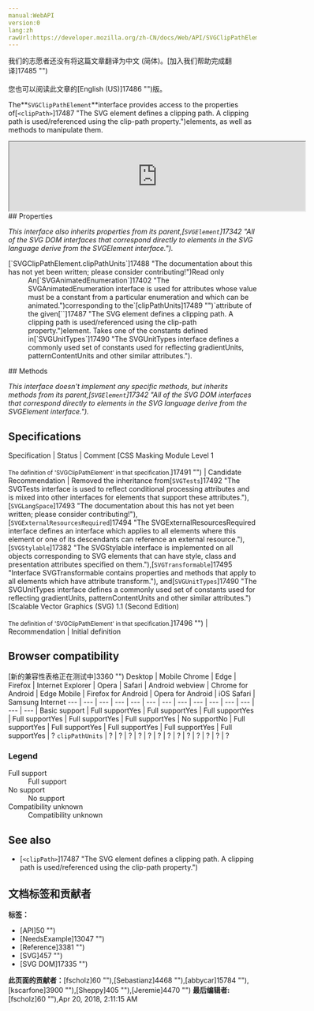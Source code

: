 ```yaml
---
manual:WebAPI
version:0
lang:zh
rawUrl:https://developer.mozilla.org/zh-CN/docs/Web/API/SVGClipPathElement
---
```




<bdi>我们的志愿者还没有将这篇文章翻译为<bdi>中文 (简体)</bdi>。[加入我们帮助完成翻译]17485 "")<br></br>您也可以阅读此文章的[English (US)]17486 "")版。</bdi>






The**`SVGClipPathElement`**interface provides access to the properties of[`<clipPath>`]17487 "The <clipPath> SVG element defines a clipping path. A clipping path is used/referenced using the clip-path property.")elements, as well as methods to manipulate them.

<iframe src='https://mdn.mozillademos.org/en-US/docs/Web/API/SVGClipPathElement$samples/inheritance_diagram?revision=1375621' width='600' height='140'></iframe>
## Properties<a name="Properties"></a>


<em>This interface also inherits properties from its parent,[`SVGElement`]17342 "All of the SVG DOM interfaces that correspond directly to elements in the SVG language derive from the SVGElement interface.").</em>

<dl><dt>[`SVGClipPathElement.clipPathUnits`]17488 "The documentation about this has not yet been written; please consider contributing!")Read only</dt><dd>An[`SVGAnimatedEnumeration`]17402 "The SVGAnimatedEnumeration interface is used for attributes whose value must be a constant from a particular enumeration and which can be animated.")corresponding to the`[clipPathUnits]17489 "")`attribute of the given[`<clipPath>`]17487 "The <clipPath> SVG element defines a clipping path. A clipping path is used/referenced using the clip-path property.")element. Takes one of the constants defined in[`SVGUnitTypes`]17490 "The SVGUnitTypes interface defines a commonly used set of constants used for reflecting gradientUnits, patternContentUnits and other similar attributes.").</dd></dl>
## Methods<a name="Methods"></a>


<em>This interface doesn&#39;t implement any specific methods, but inherits methods from its parent,[`SVGElement`]17342 "All of the SVG DOM interfaces that correspond directly to elements in the SVG language derive from the SVGElement interface.").</em>


## Specifications<a name="Specifications"></a>
Specification | Status | Comment 
[CSS Masking Module Level 1<br></br><small>The definition of &#39;SVGClipPathElement&#39; in that specification.</small>]17491 "") | Candidate Recommendation | Removed the inheritance from[`SVGTests`]17492 "The SVGTests interface is used to reflect conditional processing attributes and is mixed into other interfaces for elements that support these attributes."),[`SVGLangSpace`]17493 "The documentation about this has not yet been written; please consider contributing!"),[`SVGExternalResourcesRequired`]17494 "The SVGExternalResourcesRequired interface defines an interface which applies to all elements where this element or one of its descendants can reference an external resource."),[`SVGStylable`]17382 "The SVGStylable interface is implemented on all objects corresponding to SVG elements that can have style, class and presentation attributes specified on them."),[`SVGTransformable`]17495 "Interface SVGTransformable contains properties and methods that apply to all elements which have attribute transform."), and[`SVGUnitTypes`]17490 "The SVGUnitTypes interface defines a commonly used set of constants used for reflecting gradientUnits, patternContentUnits and other similar attributes.") 
[Scalable Vector Graphics (SVG) 1.1 (Second Edition)<br></br><small>The definition of &#39;SVGClipPathElement&#39; in that specification.</small>]17496 "") | Recommendation | Initial definition 


## Browser compatibility<a name="Browser_compatibility"></a>
[新的兼容性表格正在测试中<i></i>]3360 "")
<abbr>Desktop<i></i></abbr> | <abbr>Mobile<i></i></abbr> 
<abbr>Chrome<i></i></abbr> | <abbr>Edge<i></i></abbr> | <abbr>Firefox<i></i></abbr> | <abbr>Internet Explorer<i></i></abbr> | <abbr>Opera<i></i></abbr> | <abbr>Safari<i></i></abbr> | <abbr>Android webview<i></i></abbr> | <abbr>Chrome for Android<i></i></abbr> | <abbr>Edge Mobile<i></i></abbr> | <abbr>Firefox for Android<i></i></abbr> | <abbr>Opera for Android<i></i></abbr> | <abbr>iOS Safari<i></i></abbr> | <abbr>Samsung Internet<i></i></abbr> 
 ---  |  ---  |  ---  |  ---  |  ---  |  ---  |  ---  |  ---  |  ---  |  ---  |  ---  |  ---  |  ---  |  ---  | 
Basic support | <abbr>Full support</abbr>Yes | <abbr>Full support</abbr>Yes | <abbr>Full support</abbr>Yes | <abbr>Full support</abbr>Yes | <abbr>Full support</abbr>Yes | <abbr>Full support</abbr>Yes | <abbr>No support</abbr>No | <abbr>Full support</abbr>Yes | <abbr>Full support</abbr>Yes | <abbr>Full support</abbr>Yes | <abbr>Full support</abbr>Yes | <abbr>Full support</abbr>Yes | <abbr>?</abbr> 
`clipPathUnits` | <abbr>?</abbr> | <abbr>?</abbr> | <abbr>?</abbr> | <abbr>?</abbr> | <abbr>?</abbr> | <abbr>?</abbr> | <abbr>?</abbr> | <abbr>?</abbr> | <abbr>?</abbr> | <abbr>?</abbr> | <abbr>?</abbr> | <abbr>?</abbr> | <abbr>?</abbr> 


### Legend<a name="Legend"></a>
<dl><dt><abbr>Full support</abbr></dt><dd>Full support</dd><dt><abbr>No support</abbr></dt><dd>No support</dd><dt><abbr>Compatibility unknown</abbr></dt><dd>Compatibility unknown</dd></dl>

## See also<a name="See_also"></a>

* [`<clipPath>`]17487 "The <clipPath> SVG element defines a clipping path. A clipping path is used/referenced using the clip-path property.")



## 文档标签和贡献者
**标签：**
* [API]50 "")
* [NeedsExample]13047 "")
* [Reference]3381 "")
* [SVG]457 "")
* [SVG DOM]17335 "")

**此页面的贡献者：**[fscholz]60 ""),[Sebastianz]4468 ""),[abbycar]15784 ""),[kscarfone]3900 ""),[Sheppy]405 ""),[Jeremie]4470 "")
**最后编辑者:**[fscholz]60 ""),<time>Apr 20, 2018, 2:11:15 AM</time>


